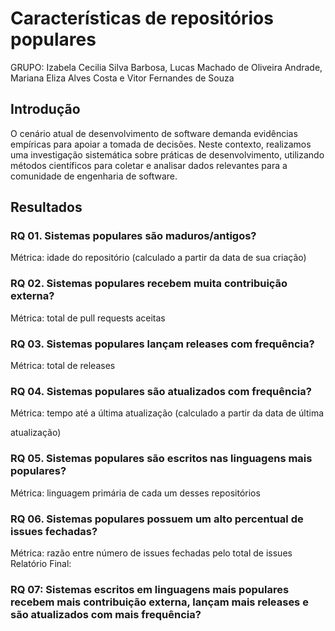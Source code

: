 # Características de repositórios populares


GRUPO: Izabela Cecilia Silva Barbosa, Lucas Machado de Oliveira Andrade, Mariana Eliza Alves Costa e Vitor Fernandes de Souza

## Introdução

O cenário atual de desenvolvimento de software demanda evidências empíricas para apoiar a tomada de decisões. Neste contexto, realizamos uma investigação sistemática sobre práticas de desenvolvimento, utilizando métodos científicos para coletar e analisar dados relevantes para a comunidade de engenharia de software.

## Resultados

### RQ 01. Sistemas populares são maduros/antigos?

Métrica: idade do repositório (calculado a partir da data de sua criação)

### RQ 02. Sistemas populares recebem muita contribuição externa?

Métrica: total de pull requests aceitas

### RQ 03. Sistemas populares lançam releases com frequência?

Métrica: total de releases

### RQ 04. Sistemas populares são atualizados com frequência?

Métrica: tempo até a última atualização (calculado a partir da data de última

atualização)

### RQ 05. Sistemas populares são escritos nas linguagens mais populares?

Métrica: linguagem primária de cada um desses repositórios

### RQ 06. Sistemas populares possuem um alto percentual de issues fechadas?

Métrica: razão entre número de issues fechadas pelo total de issues Relatório Final:

### RQ 07: Sistemas escritos em linguagens mais populares recebem mais contribuição externa, lançam mais releases e são atualizados com mais frequência?

